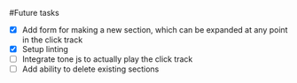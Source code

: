 #Future tasks

- [x] Add form for making a new section, which can be expanded at any point in the click track
- [x] Setup linting
- [ ] Integrate tone js to actually play the click track
- [ ] Add ability to delete existing sections